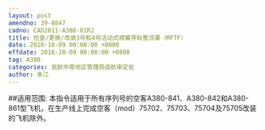 ```yaml
---
layout: post
amendno: 39-8847
cadno: CAD2011-A380-01R2
title: 检查/更换/改装3号和4号活动式襟翼导轨整流罩（MFTF）
date: 2016-10-09 00:00:00 +0800
effdate: 2016-10-09 00:00:00 +0800
tag: A380
categories: 民航中南地区管理局适航审定处
author: 朱江
---
```


##适用范围:
本指令适用于所有序列号的空客A380-841、A380-842和A380-861型飞机，在生产线上完成空客（mod）75702、75703、75704及75705改装的飞机除外。

